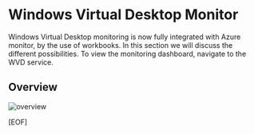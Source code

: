 
# Windows Virtual Desktop Monitor

Windows Virtual Desktop monitoring is now fully integrated with Azure monitor, by the use of workbooks.
In this section we will discuss the different possibilities. To view the monitoring dashboard, navigate to the WVD service.

## Overview

![overview](https://chlams.blob.core.windows.net/public/reddogproductions/pics/monitor/wvdinsights.png)

[EOF]
